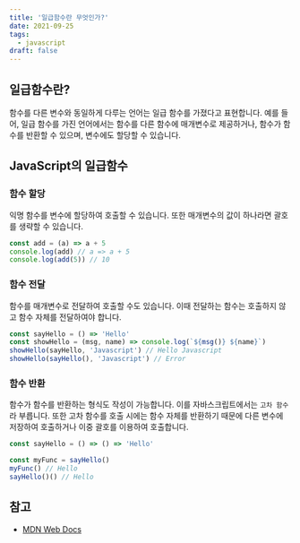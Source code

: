 ```yaml
---
title: '일급함수란 무엇인가?'
date: 2021-09-25
tags:
  - javascript
draft: false
---
```


## 일급함수란?

함수를 다른 변수와 동일하게 다루는 언어는 일급 함수를 가졌다고 표현합니다. 예를 들어, 일급 함수를 가진 언어에서는 함수를 다른 함수에 매개변수로 제공하거나, 함수가 함수를 반환할 수 있으며, 변수에도 할당할 수 있습니다.

## JavaScript의 일급함수

### 함수 할당

익명 함수를 변수에 할당하여 호출할 수 있습니다. 또한 매개변수의 값이 하나라면 괄호를 생략할 수 있습니다.

```jsx
const add = (a) => a + 5
console.log(add) // a => a + 5
console.log(add(5)) // 10
```

### 함수 전달

함수를 매개변수로 전달하여 호출할 수도 있습니다. 이때 전달하는 함수는 호출하지 않고 함수 자체를 전달하여야 합니다.

```jsx
const sayHello = () => 'Hello'
const showHello = (msg, name) => console.log(`${msg()} ${name}`)
showHello(sayHello, 'Javascript') // Hello Javascript
showHello(sayHello(), 'Javascript') // Error
```

### 함수 반환

함수가 함수를 반환하는 형식도 작성이 가능합니다. 이를 자바스크립트에서는 `고차 함수`라 부릅니다. 또한 고차 함수를 호출 시에는 함수 자체를 반환하기 때문에 다른 변수에 저장하여 호출하거나 이중 괄호를 이용하여 호출합니다.

```jsx
const sayHello = () => () => 'Hello'

const myFunc = sayHello()
myFunc() // Hello
sayHello()() // Hello
```

## 참고

- [MDN Web Docs](https://developer.mozilla.org/ko/docs/Glossary/First-class_Function)
